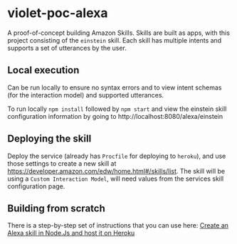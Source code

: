 # violet-poc-alexa

A proof-of-concept building Amazon Skills. Skills are built as apps, with this
project consisting of the `einstein` skill. Each skill has multiple intents and
supports a set of utterances by the user.

## Local execution

Can be run locally to ensure no syntax errors and to view intent schemas (for
the interaction model) and supported utterances.

To run locally `npm install` followed by `npm start`
and view the einstein skill configuration information by going to
 http://localhost:8080/alexa/einstein

## Deploying the skill

Deploy the service (already has `Procfile` for deploying to `heroku`), and use
those settings to create a new skill at
https://developer.amazon.com/edw/home.html#/skills/list. The skill will be
using a `Custom Interaction Model`, will need values from the services skill
configuration page.

## Building from scratch

There is a step-by-step set of instructions that you can use here: [Create an Alexa skill in Node.Js and host it on Heroku](https://iwritecrappycode.wordpress.com/2016/04/01/create-an-alexa-skill-in-node-js-and-hosting-it-on-heroku/)
